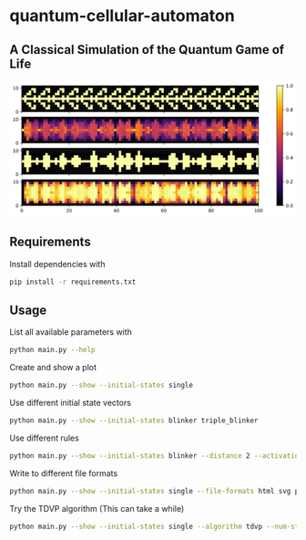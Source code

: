 # quantum-cellular-automaton

## A Classical Simulation of the Quantum Game of Life

![](plots/plot.svg)

## Requirements

Install dependencies with

```bash
pip install -r requirements.txt
```

## Usage

List all available parameters with

```bash
python main.py --help
```

Create and show a plot

```bash
python main.py --show --initial-states single
```

Use different initial state vectors

```bash
python main.py --show --initial-states blinker triple_blinker
```

Use different rules

```bash
python main.py --show --initial-states blinker --distance 2 --activation-interval 2 4
```

Write to different file formats

```bash
python main.py --show --initial-states single --file-formats html svg pdf
```

Try the TDVP algorithm (This can take a while)

```bash
python main.py --show --initial-states single --algorithm tdvp --num-steps 1000
```

